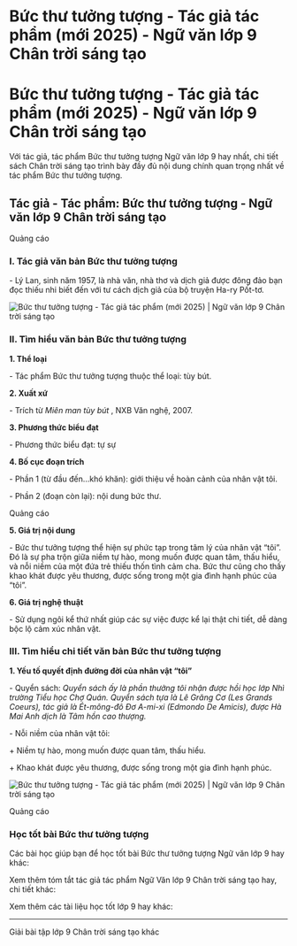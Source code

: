 # Bức thư tưởng tượng - Tác giả tác phẩm (mới 2025) - Ngữ văn lớp 9 Chân trời sáng tạo

# Bức thư tưởng tượng - Tác giả tác phẩm (mới 2025) - Ngữ văn lớp 9 Chân trời sáng tạo

Với tác giả, tác phẩm Bức thư tưởng tượng Ngữ văn lớp 9 hay nhất, chi tiết sách Chân trời sáng tạo trình bày đầy đủ nội dung chính quan trọng nhất về tác phẩm Bức thư tưởng tượng.

## Tác giả - Tác phẩm: Bức thư tưởng tượng - Ngữ văn lớp 9 Chân trời sáng tạo

Quảng cáo

### **I. Tác giả văn bản Bức thư tưởng tượng**

\- Lý Lan, sinh năm 1957, là nhà văn, nhà thơ và dịch giả được đông đảo bạn đọc thiếu nhi biết đến với tư cách dịch giả của bộ truyện Ha-ry Pốt-tơ.

![Bức thư tưởng tượng - Tác giả tác phẩm \(mới 2025\) | Ngữ văn lớp 9 Chân trời sáng tạo](https://vietjack.com/soan-van-lop-9-ct/images/tac-gia-tac-pham-buc-thu-tuong-tuong-236289.PNG)

### **II. Tìm hiểu văn bản Bức thư tưởng tượng**

**1\. Thể loại**

\- Tác phẩm Bức thư tưởng tượng thuộc thể loại: tùy bút.

**2\. Xuất xứ**

\- Trích từ _Miên man tùy bút_ , NXB Văn nghệ, 2007.

**3\. Phương thức biểu đạt**

\- Phương thức biểu đạt: tự sự

**4\. Bố cục đoạn trích**

\- Phần 1 (từ đầu đến…khó khăn): giới thiệu về hoàn cảnh của nhân vật tôi.

\- Phần 2 (đoạn còn lại): nội dung bức thư.

Quảng cáo

**5\. Giá trị nội dung**

\- Bức thư tưởng tượng thể hiện sự phức tạp trong tâm lý của nhân vật “tôi”. Đó là sự pha trộn giữa niềm tự hào, mong muốn được quan tâm, thấu hiểu, và nỗi niềm của một đứa trẻ thiếu thốn tình cảm cha. Bức thư cũng cho thấy khao khát được yêu thương, được sống trong một gia đình hạnh phúc của “tôi”. 

**6\. Giá trị nghệ thuật**

\- Sử dụng ngôi kể thứ nhất giúp các sự việc được kể lại thật chi tiết, dễ dàng bộc lộ cảm xúc nhân vật. 

### **III. Tìm hiểu chi tiết văn bản Bức thư tưởng tượng**

**1\. Yếu tố quyết định đường đời của nhân vật “tôi”**

\- Quyển sách: _Quyển sách ấy là phần thưởng tôi nhận được hồi học lớp Nhì trường Tiểu học Chợ Quán. Quyển sách tựa là Lê Grăng Cơ (Les Grands Coeurs), tác giả là Ét-mông-đô Đơ A-mi-xi (Edmondo De Amicis), được Hà Mai Anh dịch là Tâm hồn cao thượng._

\- Nỗi niềm của nhân vật tôi:

\+ Niềm tự hào, mong muốn được quan tâm, thấu hiểu.

\+ Khao khát được yêu thương, được sống trong một gia đình hạnh phúc.

![Bức thư tưởng tượng - Tác giả tác phẩm \(mới 2025\) | Ngữ văn lớp 9 Chân trời sáng tạo](https://vietjack.com/soan-van-lop-9-ct/images/tac-gia-tac-pham-buc-thu-tuong-tuong-236290.PNG)

Quảng cáo

### **Học tốt bài Bức thư tưởng tượng**

Các bài học giúp bạn để học tốt bài Bức thư tưởng tượng Ngữ văn lớp 9 hay khác:

Xem thêm tóm tắt tác giả tác phẩm Ngữ Văn lớp 9 Chân trời sáng tạo hay, chi tiết khác:

Xem thêm các tài liệu học tốt lớp 9 hay khác:

* * *

Giải bài tập lớp 9 Chân trời sáng tạo khác
